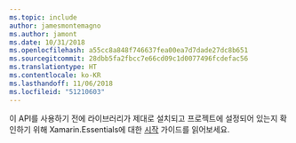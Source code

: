 ```yaml
---
ms.topic: include
author: jamesmontemagno
ms.author: jamont
ms.date: 10/31/2018
ms.openlocfilehash: a55cc8a848f746637fea00ea7d7dade27dc8b651
ms.sourcegitcommit: 28dbb5fa2fbcc7e66cd09c1d0077496fcdefac56
ms.translationtype: HT
ms.contentlocale: ko-KR
ms.lasthandoff: 11/06/2018
ms.locfileid: "51210603"
---
```

이 API를 사용하기 전에 라이브러리가 제대로 설치되고 프로젝트에 설정되어 있는지 확인하기 위해 Xamarin.Essentials에 대한 [시작](~/essentials/get-started.md) 가이드를 읽어보세요.
